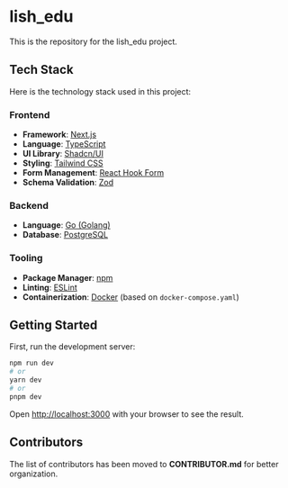 # lish_edu

This is the repository for the lish_edu project.

## Tech Stack

Here is the technology stack used in this project:

### Frontend
- **Framework**: [Next.js](https://nextjs.org/)
- **Language**: [TypeScript](https://www.typescriptlang.org/)
- **UI Library**: [Shadcn/UI](https://ui.shadcn.com/)
- **Styling**: [Tailwind CSS](https://tailwindcss.com/)
- **Form Management**: [React Hook Form](https://react-hook-form.com/)
- **Schema Validation**: [Zod](https://zod.dev/)

### Backend
- **Language**: [Go (Golang)](https://go.dev/)
- **Database**: [PostgreSQL](https://www.postgresql.org/)

### Tooling
- **Package Manager**: [npm](https://www.npmjs.com/)
- **Linting**: [ESLint](https://eslint.org/)
- **Containerization**: [Docker](https://www.docker.com/) (based on `docker-compose.yaml`)

## Getting Started

First, run the development server:

```bash
npm run dev
# or
yarn dev
# or
pnpm dev
```

Open [http://localhost:3000](http://localhost:3000) with your browser to see the result.

## Contributors

The list of contributors has been moved to **CONTRIBUTOR.md** for better organization.
